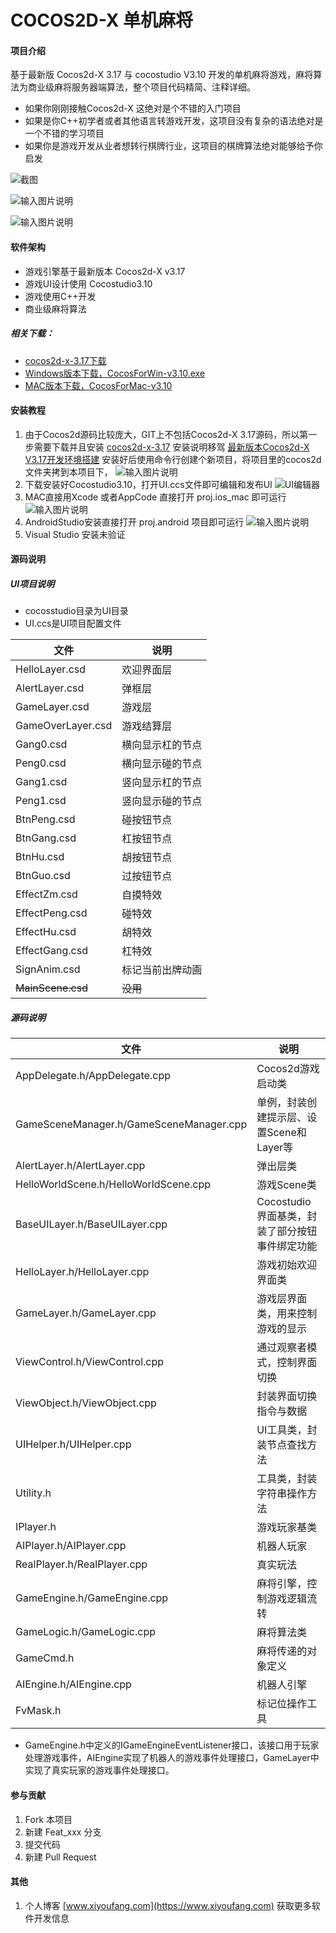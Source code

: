 # COCOS2D-X 单机麻将

#### 项目介绍
基于最新版 Cocos2d-X 3.17 与 cocostudio V3.10 开发的单机麻将游戏，麻将算法为商业级麻将服务器端算法，整个项目代码精简、注释详细。

- 如果你刚刚接触Cocos2d-X 这绝对是个不错的入门项目
- 如果是你C++初学者或者其他语言转游戏开发，这项目没有复杂的语法绝对是一个不错的学习项目
- 如果你是游戏开发从业者想转行棋牌行业，这项目的棋牌算法绝对能够给予你启发

![截图](https://images.gitee.com/uploads/images/2018/0706/103629_69b97848_369917.jpeg "Simulator Screen Shot - iPhone 5s - 2018-07-06 at 10.21.08.jpg")

![输入图片说明](https://images.gitee.com/uploads/images/2018/0707/141833_47a9c5ce_369917.jpeg "Simulator Screen Shot - iPhone 5s - 2018-07-07 at 11.22.14副本.jpg")

![输入图片说明](https://images.gitee.com/uploads/images/2018/0707/141846_21c4009b_369917.jpeg "Simulator Screen Shot - iPhone 5s - 2018-07-07 at 14.01.40副本.jpg")

#### 软件架构

* 游戏引擎基于最新版本 Cocos2d-X v3.17
* 游戏UI设计使用 Cocostudio3.10
* 游戏使用C++开发
* 商业级麻将算法

##### 相关下载：

* [cocos2d-x-3.17下载](http://www.cocos2d-x.org/filedown/cocos2d-x-3.17.zip)
* [Windows版本下载，CocosForWin-v3.10.exe](http://www.cocos2d-x.org/filedown/CocosForWin-v3.10.exe)
* [MAC版本下载，CocosForMac-v3.10](http://www.cocos2d-x.org/filedown/CocosForMac-v3.10.dmg)

#### 安装教程

1. 由于Cocos2d源码比较庞大，GIT上不包括Cocos2d-X 3.17源码，所以第一步需要下载并且安装 [cocos2d-x-3.17](http://www.cocos2d-x.org/filedown/cocos2d-x-3.17.zip) 安装说明移驾 [最新版本Cocos2d-X V3.17开发环境搭建](https://www.xiyoufang.com/archives/183) 安装好后使用命令行创建个新项目，将项目里的cocos2d文件夹拷到本项目下，
![输入图片说明](https://images.gitee.com/uploads/images/2018/0706/131106_5add28c6_369917.png "WX20180706-130947.png")
2. 下载安装好Cocostudio3.10，打开UI.ccs文件即可编辑和发布UI
![UI编辑器](https://images.gitee.com/uploads/images/2018/0706/105227_36709445_369917.png "WX20180706-105153.png")
3. MAC直接用Xcode 或者AppCode 直接打开 proj.ios_mac 即可运行
![输入图片说明](https://images.gitee.com/uploads/images/2018/0706/125845_3a993ad4_369917.jpeg "WX20180706-125720.jpg")
4. AndroidStudio安装直接打开 proj.android 项目即可运行
![输入图片说明](https://images.gitee.com/uploads/images/2018/0706/114443_07ff095f_369917.jpeg "WX20180706-113529.jpg")
5. Visual Studio 安装未验证

#### 源码说明

##### UI项目说明

* cocosstudio目录为UI目录
* UI.ccs是UI项目配置文件

| 文件 | 说明 |
| -------- | -------- |
|HelloLayer.csd|欢迎界面层|
|AlertLayer.csd|弹框层|
|GameLayer.csd|游戏层|
|GameOverLayer.csd|游戏结算层|
|Gang0.csd|横向显示杠的节点|
|Peng0.csd|横向显示碰的节点|
|Gang1.csd|竖向显示杠的节点|
|Peng1.csd|竖向显示碰的节点|
|BtnPeng.csd|碰按钮节点|
|BtnGang.csd|杠按钮节点|
|BtnHu.csd|胡按钮节点|
|BtnGuo.csd|过按钮节点|
|EffectZm.csd|自摸特效|
|EffectPeng.csd|碰特效|
|EffectHu.csd|胡特效|
|EffectGang.csd|杠特效|
|SignAnim.csd|标记当前出牌动画|
|~~MainScene.csd~~|~~没用~~|

##### 源码说明

| 文件 | 说明 |
| -------- | -------- |
|AppDelegate.h/AppDelegate.cpp|Cocos2d游戏启动类|
|GameSceneManager.h/GameSceneManager.cpp|单例，封装创建提示层、设置Scene和Layer等|
|AlertLayer.h/AlertLayer.cpp|弹出层类|
|HelloWorldScene.h/HelloWorldScene.cpp|游戏Scene类|
|BaseUILayer.h/BaseUILayer.cpp|Cocostudio界面基类，封装了部分按钮事件绑定功能|
|HelloLayer.h/HelloLayer.cpp|游戏初始欢迎界面类|
|GameLayer.h/GameLayer.cpp|游戏层界面类，用来控制游戏的显示|
|ViewControl.h/ViewControl.cpp|通过观察者模式，控制界面切换|
|ViewObject.h/ViewObject.cpp|封装界面切换指令与数据|
|UIHelper.h/UIHelper.cpp|UI工具类，封装节点查找方法|
|Utility.h|工具类，封装字符串操作方法|
|IPlayer.h|游戏玩家基类|
|AIPlayer.h/AIPlayer.cpp|机器人玩家|
|RealPlayer.h/RealPlayer.cpp|真实玩法|
|GameEngine.h/GameEngine.cpp|麻将引擎，控制游戏逻辑流转|
|GameLogic.h/GameLogic.cpp|麻将算法类|
|GameCmd.h|麻将传递的对象定义|
|AIEngine.h/AIEngine.cpp|机器人引擎|
|FvMask.h|标记位操作工具|

* GameEngine.h中定义的IGameEngineEventListener接口，该接口用于玩家处理游戏事件，AIEngine实现了机器人的游戏事件处理接口，GameLayer中实现了真实玩家的游戏事件处理接口。


#### 参与贡献

1. Fork 本项目
2. 新建 Feat_xxx 分支
3. 提交代码
4. 新建 Pull Request


#### 其他

1. 个人博客 [www.xiyoufang.com](https://www.xiyoufang.com) 获取更多软件开发信息